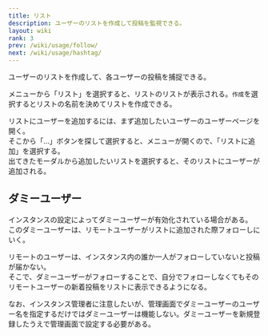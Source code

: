 ```yaml
---
title: リスト
description: ユーザーのリストを作成して投稿を監視できる。
layout: wiki
rank: 3
prev: /wiki/usage/follow/
next: /wiki/usage/hashtag/
---
```

ユーザーのリストを作成して、各ユーザーの投稿を捕捉できる。

メニューから「リスト」を選択すると、リストのリストが表示される。`作成`を選択するとリストの名前を決めてリストを作成できる。

リストにユーザーを追加するには、まず追加したいユーザーのユーザーページを開く。  
そこから「…」ボタンを探して選択すると、メニューが開くので、「リストに追加」を選択する。  
出てきたモーダルから追加したいリストを選択すると、そのリストにユーザーが追加される。

## ダミーユーザー
インスタンスの設定によってダミーユーザーが有効化されている場合がある。  
このダミーユーザーは、リモートユーザーがリストに追加された際フォローしにいく。

リモートのユーザーは、インスタンス内の誰か一人がフォローしていないと投稿が届かない。  
そこで、ダミーユーザーがフォローすることで、自分でフォローしなくてもそのリモートユーザーの新着投稿をリストに表示できるようになる。

なお、インスタンス管理者に注意したいが、管理画面でダミーユーザーのユーザー名を指定するだけではダミーユーザーは機能しない。ダミーユーザーを新規登録したうえで管理画面で設定する必要がある。
